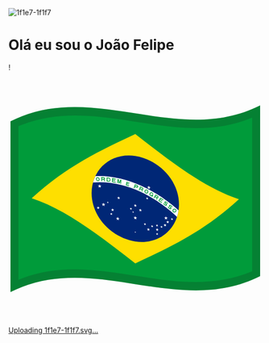 ![1f1e7-1f1f7](https://github.com/JoaoFelipeNG/JoaoFelipeNG/assets/164229174/4775783e-092b-4f5f-978f-8b307ca5fe2c)<h1>Olá eu sou o João Felipe </h1>

!<svg xmlns="http://www.w3.org/2000/svg" version="1.0" viewBox="0 0 1000 1000">
  <defs/>
  <path fill="#009b3a" d="M8,195.25 C178.83,110.03 349.03,140.83 521.26,167.28 C676.47,191.12 833.42,211.85 992,132.75 L992,804.75 C821.17,889.97 650.97,859.17 478.74,832.72 C323.53,808.88 166.58,788.15 8,867.25 L8,195.25"/>
  <path fill="#fedf00" d="M91.64,498.2 C226.45,542.35 361.02,646.3 500,754.4 C634.71,691.33 769.77,629.08 908.36,501.8 C773.55,457.65 638.98,353.7 500,245.6 C365.29,308.67 230.23,370.92 91.64,498.2"/>
  <path fill="#002776" d="M672.2,522.05 C671.91,616.28 595.41,682.49 500,668 C404.64,652.95 328.08,569.71 327.8,477.95 C328.09,383.72 404.59,317.51 500,332 C595.36,347.05 671.92,430.29 672.2,522.05"/>
  <path fill="#fff" d="M342.47,411.18 C361.8,410.24 381.51,411.07 401.6,413.63 C503.59,426.89 598.47,481.01 670.52,545.46 C669.18,554.49 667.13,563.19 664.4,571.58 C595.35,505.6 502.19,450.72 401.6,437.63 C378.27,434.66 355.5,434.15 333.29,436.13 C335.68,427.44 338.75,419.12 342.47,411.18"/>
  <path fill="#009b3a" d="M353.13,431.01 C348.88,430.82 345.65,427.8 344.81,423.17 C344.49,418.51 346.92,415.34 351.13,414.94 C355.39,415.12 358.62,418.19 359.46,422.82 C359.77,427.49 357.34,430.62 353.13,431.01 M352.76,428.03 C355.26,427.73 356.6,425.86 356.44,422.88 C355.87,419.93 354.04,418.1 351.51,417.92 C349.01,418.23 347.67,420.11 347.83,423.09 C348.4,426.03 350.23,427.85 352.76,428.03"/>
  <path fill="#009b3a" d="M366.5,430.92 L365.59,414.85 L374.93,415.23 C377.95,415.61 379.98,417.57 380.44,420.53 C380.4,423.49 378.66,425.24 375.65,425.35 L369.11,425.07 L369.53,431.04 L366.5,430.92 M368.9,422.08 L375.21,422.35 C376.44,422.31 377.15,421.59 377.16,420.38 C376.98,419.17 376.15,418.36 374.91,418.21 L368.6,417.95 L368.9,422.08"/>
  <path fill="#009b3a" d="M380.4,431.53 C380.2,428.84 379.86,424.69 376.37,424.01 L371.93,423.81 C377.08,424.51 377.39,428.74 377.6,431.39 L380.4,431.53"/>
  <path fill="#009b3a" d="M387.28,432.03 L386.99,415.99 L394.72,416.81 C398.81,417.54 401.5,420.44 401.87,424.45 L401.92,426.74 C401.69,430.73 399.12,432.99 395.01,432.84 L387.28,432.03 M390.27,429.37 L394.72,429.84 C397.34,429.92 398.93,428.51 399.1,425.97 L399.07,424.6 C398.82,422.04 397.14,420.25 394.54,419.76 L390.09,419.29 L390.27,429.37"/>
  <path fill="#009b3a" d="M408.1,434.46 L422.86,436.96 L422.96,434 L411.02,431.97 L411.17,427.88 L420.53,429.47 L420.63,426.74 L411.27,425.15 L411.38,421.97 L422.62,423.88 L422.72,420.93 L408.68,418.54 L408.1,434.46"/>
  <path fill="#009b3a" d="M428.91,438.17 L431.71,438.8 L432.69,428.01 L434.98,439.55 L437.55,440.14 L441.79,430.1 L440.81,440.89 L443.61,441.54 L445.04,425.81 L440.96,424.86 L436.71,434.9 L434.42,423.36 L430.34,422.43 L428.91,438.17"/>
  <path fill="#009b3a" d="M462.89,446.89 L475.01,450.77 L475.49,448.14 L466.14,445.14 L466.77,441.63 L474.39,444.07 L474.87,441.44 L467.25,439 L467.68,436.59 L476.75,439.49 L477.22,436.86 L465.39,433.07 L462.89,446.89"/>
  <path fill="#009b3a" d="M494.03,457.63 L498.36,442.87 L507.44,446.56 C510.29,447.97 511.65,450.45 511.14,453.26 C510.14,455.91 507.86,456.87 504.86,455.9 L498.51,453.32 L496.98,458.83 L494.03,457.63 M499.27,450.56 L505.39,453.05 C506.62,453.45 507.55,453.05 507.96,451.97 C508.17,450.82 507.61,449.8 506.45,449.23 L500.32,446.74 L499.27,450.56"/>
  <path fill="#009b3a" d="M514.15,465.98 L519.31,451.58 L528.24,455.7 C531.04,457.24 532.28,459.76 531.61,462.52 C530.47,465.1 528.11,465.94 525.15,464.82 L518.89,461.94 L517.06,467.32 L514.15,465.98 M519.8,459.24 L525.84,462.03 C527.05,462.48 528.01,462.14 528.48,461.09 C528.76,459.96 528.25,458.92 527.11,458.3 L521.07,455.51 L519.8,459.24"/>
  <path fill="#009b3a" d="M527.45,472.11 C528.26,469.68 529.5,465.94 526.35,463.94 L522.1,461.98 C526.85,464.67 525.56,468.48 524.77,470.88 L527.45,472.11"/>
  <path fill="#009b3a" d="M540.88,478.84 C536.99,476.53 535.43,472.41 536.84,468.21 C538.75,464.25 542.51,462.91 546.62,464.71 C550.5,467.01 552.07,471.12 550.66,475.33 C548.75,479.3 544.99,480.65 540.88,478.84 M541.94,476.22 C544.42,477.23 546.55,476.38 547.81,473.86 C548.67,471.17 547.84,468.76 545.55,467.34 C543.08,466.32 540.94,467.17 539.69,469.69 C538.83,472.38 539.66,474.79 541.94,476.22"/>
  <path fill="#009b3a" d="M560.18,489.3 C556.39,486.83 555.04,482.68 556.68,478.58 C558.82,474.75 562.68,473.59 566.72,475.57 L566.72,475.57 L566.73,475.57 C569.7,477.51 571.06,480.3 570.93,483.69 L567.91,481.97 C567.68,480.31 566.93,479.03 565.51,478.12 C563.07,477 560.87,477.75 559.48,480.18 C558.46,482.8 559.17,485.23 561.4,486.75 C563.83,487.88 566.03,487.12 567.43,484.69 L570.22,486.27 C568.08,490.12 564.22,491.29 560.18,489.3"/>
  <path fill="#009b3a" d="M564.53,483.05 L570.22,486.27 L569.29,488.24 L563.59,485.01 L564.53,483.05"/>
  <path fill="#009b3a" d="M568.07,485.06 L570.22,486.27 L566.95,493.15 L564.8,491.93 L568.07,485.06"/>
  <path fill="#009b3a" d="M572.45,496.43 L579.98,483.26 L588.36,488.47 C590.95,490.34 591.8,492.94 590.68,495.53 C589.11,497.85 586.58,498.34 583.76,496.85 L577.89,493.19 L575.17,498.13 L572.45,496.43 M579.25,490.72 L584.91,494.25 C586.07,494.86 587.1,494.66 587.74,493.71 C588.2,492.65 587.85,491.59 586.79,490.82 L581.13,487.3 L579.25,490.72"/>
  <path fill="#009b3a" d="M584.92,504.22 C586.14,501.98 588,498.54 585.12,496.17 L581.14,493.69 C585.52,496.95 583.6,500.44 582.41,502.65 L584.92,504.22"/>
  <path fill="#009b3a" d="M591.01,508.17 L603.86,516.92 L605.36,514.52 L594.96,507.45 L597.04,504.14 L605.19,509.68 L606.58,507.46 L598.42,501.93 L600.04,499.35 L609.82,505.98 L611.32,503.57 L599.09,495.29 L591.01,508.17"/>
  <path fill="#009b3a" d="M614.94,519.01 C614.17,520.41 614.9,521.72 616.93,523.33 C619.03,524.79 620.12,524.87 620.82,524.1 C621.84,521.24 613.02,516.69 615.44,511.93 C618.63,508.51 622.57,511.63 624.69,513.19 C626.67,514.77 629,517.37 627.1,520.72 L624.09,518.51 C624.91,517.03 624.07,515.8 622.41,514.5 C620.78,513.34 619.77,512.87 618.73,514.09 C617.96,516.46 626.59,521.2 624.25,525.95 C621.58,528.99 618.25,527.33 615.28,525.23 C612.77,523.23 610,520.15 611.83,516.71 L614.94,519.01"/>
  <path fill="#009b3a" d="M632.53,532.36 C631.69,533.71 632.34,535.05 634.3,536.72 C636.33,538.25 637.42,538.38 638.17,537.64 C639.35,534.83 630.72,529.98 633.41,525.34 C636.8,522.08 640.6,525.33 642.64,526.96 C644.55,528.61 646.75,531.28 644.66,534.53 L641.75,532.22 C642.66,530.78 641.88,529.53 640.29,528.17 C638.7,526.95 637.71,526.45 636.6,527.62 C635.7,529.95 644.12,534.98 641.51,539.61 C638.67,542.53 635.42,540.74 632.55,538.54 C630.12,536.46 627.51,533.29 629.53,529.94 L632.53,532.36"/>
  <path fill="#009b3a" d="M649.17,552.45 C646.02,549.3 645.77,545.19 648.5,541.64 C651.66,538.49 655.86,538.18 659.38,540.85 C662.54,543.97 662.79,548.07 660.05,551.65 C656.89,554.84 652.7,555.15 649.17,552.45 M651.07,550.3 C653.21,551.86 655.63,551.6 657.67,549.59 C659.39,547.31 659.32,544.9 657.49,543.01 C655.35,541.47 652.93,541.73 650.89,543.72 C649.17,545.99 649.23,548.4 651.07,550.3"/>
  <path fill="#fff" d="M359.43,443.37 L357.15,449.99 L360.66,451.46 L359.43,443.37"/>
  <path fill="#fff" d="M359.43,443.37 L361.71,450.45 L358.2,451.21 L359.43,443.37"/>
  <path fill="#fff" d="M366.45,449.08 L359.07,448.31 L359.07,451.91 L366.45,449.08"/>
  <path fill="#fff" d="M366.45,449.08 L360.48,452.68 L358.31,449.55 L366.45,449.08"/>
  <path fill="#fff" d="M352.41,447.65 L358.38,452.47 L360.55,449.78 L352.41,447.65"/>
  <path fill="#fff" d="M352.41,447.65 L359.79,448.38 L359.79,451.98 L352.41,447.65"/>
  <path fill="#fff" d="M363.77,456.84 L361.49,449.76 L357.98,450.51 L363.77,456.84"/>
  <path fill="#fff" d="M363.77,456.84 L357.8,452 L359.96,449.31 L363.77,456.84"/>
  <path fill="#fff" d="M355.09,455.96 L361.06,452.33 L358.89,449.2 L355.09,455.96"/>
  <path fill="#fff" d="M355.09,455.96 L357.37,449.34 L360.88,450.81 L355.09,455.96"/>
  <path fill="#fff" d="M374.66,515.63 L372.38,522.22 L375.89,523.73 L374.66,515.63"/>
  <path fill="#fff" d="M374.66,515.63 L376.94,522.73 L373.43,523.45 L374.66,515.63"/>
  <path fill="#fff" d="M381.68,521.41 L374.3,520.56 L374.3,524.16 L381.68,521.41"/>
  <path fill="#fff" d="M381.68,521.41 L375.71,524.95 L373.54,521.8 L381.68,521.41"/>
  <path fill="#fff" d="M367.64,519.83 L373.61,524.72 L375.78,522.05 L367.64,519.83"/>
  <path fill="#fff" d="M367.64,519.83 L375.02,520.64 L375.02,524.24 L367.64,519.83"/>
  <path fill="#fff" d="M378.99,529.15 L376.71,522.04 L373.21,522.76 L378.99,529.15"/>
  <path fill="#fff" d="M378.99,529.15 L373.02,524.24 L375.19,521.57 L378.99,529.15"/>
  <path fill="#fff" d="M370.32,528.17 L376.29,524.6 L374.12,521.45 L370.32,528.17"/>
  <path fill="#fff" d="M370.32,528.17 L372.6,521.58 L376.11,523.08 L370.32,528.17"/>
  <path fill="#fff" d="M353.57,529.7 L351.67,535.23 L354.6,536.44 L353.57,529.7"/>
  <path fill="#fff" d="M353.57,529.7 L355.47,535.6 L352.55,536.24 L353.57,529.7"/>
  <path fill="#fff" d="M359.42,534.43 L353.27,533.82 L353.27,536.82 L359.42,534.43"/>
  <path fill="#fff" d="M359.42,534.43 L354.45,537.46 L352.64,534.86 L359.42,534.43"/>
  <path fill="#fff" d="M347.72,533.3 L352.7,537.29 L354.51,535.04 L347.72,533.3"/>
  <path fill="#fff" d="M347.72,533.3 L353.87,533.88 L353.87,536.88 L347.72,533.3"/>
  <path fill="#fff" d="M357.19,540.91 L355.29,535.02 L352.36,535.66 L357.19,540.91"/>
  <path fill="#fff" d="M357.19,540.91 L352.21,536.9 L354.02,534.65 L357.19,540.91"/>
  <path fill="#fff" d="M349.96,540.21 L354.93,537.16 L353.12,534.56 L349.96,540.21"/>
  <path fill="#fff" d="M349.96,540.21 L351.86,534.69 L354.78,535.9 L349.96,540.21"/>
  <path fill="#fff" d="M391.53,511.1 L390.44,514.23 L392.11,514.96 L391.53,511.1"/>
  <path fill="#fff" d="M391.53,511.1 L392.61,514.49 L390.94,514.82 L391.53,511.1"/>
  <path fill="#fff" d="M394.87,513.88 L391.35,513.45 L391.35,515.16 L394.87,513.88"/>
  <path fill="#fff" d="M394.87,513.88 L392.02,515.55 L390.99,514.03 L394.87,513.88"/>
  <path fill="#fff" d="M388.18,513.06 L391.03,515.42 L392.06,514.16 L388.18,513.06"/>
  <path fill="#fff" d="M388.18,513.06 L391.7,513.49 L391.7,515.2 L388.18,513.06"/>
  <path fill="#fff" d="M393.59,517.56 L392.51,514.16 L390.83,514.49 L393.59,517.56"/>
  <path fill="#fff" d="M393.59,517.56 L390.75,515.19 L391.78,513.93 L393.59,517.56"/>
  <path fill="#fff" d="M389.46,517.05 L392.3,515.38 L391.27,513.87 L389.46,517.05"/>
  <path fill="#fff" d="M389.46,517.05 L390.55,513.92 L392.22,514.66 L389.46,517.05"/>
  <path fill="#fff" d="M410.5,537.93 L408.6,543.39 L411.53,544.7 L410.5,537.93"/>
  <path fill="#fff" d="M410.5,537.93 L412.4,543.89 L409.48,544.43 L410.5,537.93"/>
  <path fill="#fff" d="M416.35,542.87 L410.2,542.04 L410.2,545.04 L416.35,542.87"/>
  <path fill="#fff" d="M416.35,542.87 L411.38,545.72 L409.57,543.05 L416.35,542.87"/>
  <path fill="#fff" d="M404.65,541.31 L409.63,545.49 L411.44,543.3 L404.65,541.31"/>
  <path fill="#fff" d="M404.65,541.31 L410.8,542.12 L410.8,545.12 L404.65,541.31"/>
  <path fill="#fff" d="M414.12,549.27 L412.22,543.31 L409.29,543.85 L414.12,549.27"/>
  <path fill="#fff" d="M414.12,549.27 L409.14,545.08 L410.95,542.89 L414.12,549.27"/>
  <path fill="#fff" d="M406.89,548.31 L411.86,545.44 L410.06,542.77 L406.89,548.31"/>
  <path fill="#fff" d="M406.89,548.31 L408.79,542.85 L411.71,544.17 L406.89,548.31"/>
  <path fill="#fff" d="M405.35,555.14 L403.83,559.51 L406.17,560.55 L405.35,555.14"/>
  <path fill="#fff" d="M405.35,555.14 L406.87,559.9 L404.53,560.34 L405.35,555.14"/>
  <path fill="#fff" d="M410.03,559.07 L405.11,558.42 L405.11,560.82 L410.03,559.07"/>
  <path fill="#fff" d="M410.03,559.07 L406.05,561.37 L404.6,559.24 L410.03,559.07"/>
  <path fill="#fff" d="M400.67,557.85 L404.65,561.19 L406.1,559.43 L400.67,557.85"/>
  <path fill="#fff" d="M400.67,557.85 L405.59,558.49 L405.59,560.89 L400.67,557.85"/>
  <path fill="#fff" d="M408.24,564.2 L406.72,559.44 L404.38,559.87 L408.24,564.2"/>
  <path fill="#fff" d="M408.24,564.2 L404.26,560.86 L405.71,559.11 L408.24,564.2"/>
  <path fill="#fff" d="M402.46,563.45 L406.44,561.14 L404.99,559.01 L402.46,563.45"/>
  <path fill="#fff" d="M402.46,563.45 L403.98,559.08 L406.32,560.13 L402.46,563.45"/>
  <path fill="#fff" d="M553.42,448.82 L551.14,455.33 L554.65,456.96 L553.42,448.82"/>
  <path fill="#fff" d="M553.42,448.82 L555.7,456 L552.19,456.6 L553.42,448.82"/>
  <path fill="#fff" d="M560.44,454.82 L553.06,453.74 L553.06,457.34 L560.44,454.82"/>
  <path fill="#fff" d="M560.44,454.82 L554.47,458.18 L552.3,454.95 L560.44,454.82"/>
  <path fill="#fff" d="M546.4,452.75 L552.37,457.87 L554.54,455.28 L546.4,452.75"/>
  <path fill="#fff" d="M546.4,452.75 L553.78,453.85 L553.78,457.45 L546.4,452.75"/>
  <path fill="#fff" d="M557.75,462.48 L555.47,455.3 L551.97,455.89 L557.75,462.48"/>
  <path fill="#fff" d="M557.75,462.48 L551.78,457.37 L553.95,454.78 L557.75,462.48"/>
  <path fill="#fff" d="M549.08,461.2 L555.05,457.85 L552.88,454.62 L549.08,461.2"/>
  <path fill="#fff" d="M549.08,461.2 L551.36,454.69 L554.87,456.32 L549.08,461.2"/>
  <path fill="#fff" d="M620.66,568.87 L618.38,575.45 L621.89,576.97 L620.66,568.87"/>
  <path fill="#fff" d="M620.66,568.87 L622.94,575.98 L619.43,576.68 L620.66,568.87"/>
  <path fill="#fff" d="M627.68,574.64 L620.3,573.8 L620.3,577.4 L627.68,574.64"/>
  <path fill="#fff" d="M627.68,574.64 L621.71,578.2 L619.54,575.03 L627.68,574.64"/>
  <path fill="#fff" d="M613.64,573.02 L619.61,577.95 L621.78,575.29 L613.64,573.02"/>
  <path fill="#fff" d="M613.64,573.02 L621.02,573.88 L621.02,577.48 L613.64,573.02"/>
  <path fill="#fff" d="M624.99,582.39 L622.71,575.28 L619.21,575.99 L624.99,582.39"/>
  <path fill="#fff" d="M624.99,582.39 L619.02,577.47 L621.19,574.81 L624.99,582.39"/>
  <path fill="#fff" d="M616.32,581.39 L622.29,577.85 L620.12,574.69 L616.32,581.39"/>
  <path fill="#fff" d="M616.32,581.39 L618.6,574.81 L622.11,576.32 L616.32,581.39"/>
  <path fill="#fff" d="M644.55,575.43 L643.03,579.84 L645.37,580.81 L644.55,575.43"/>
  <path fill="#fff" d="M644.55,575.43 L646.07,580.14 L643.73,580.65 L644.55,575.43"/>
  <path fill="#fff" d="M649.23,579.19 L644.31,578.72 L644.31,581.12 L649.23,579.19"/>
  <path fill="#fff" d="M649.23,579.19 L645.25,581.63 L643.81,579.55 L649.23,579.19"/>
  <path fill="#fff" d="M639.88,578.28 L643.86,581.5 L645.3,579.7 L639.88,578.28"/>
  <path fill="#fff" d="M639.88,578.28 L644.8,578.77 L644.8,581.17 L639.88,578.28"/>
  <path fill="#fff" d="M647.45,584.39 L645.93,579.68 L643.59,580.19 L647.45,584.39"/>
  <path fill="#fff" d="M647.45,584.39 L643.47,581.18 L644.91,579.38 L647.45,584.39"/>
  <path fill="#fff" d="M641.66,583.82 L645.64,581.4 L644.2,579.31 L641.66,583.82"/>
  <path fill="#fff" d="M641.66,583.82 L643.18,579.41 L645.52,580.38 L641.66,583.82"/>
  <path fill="#fff" d="M627.69,585.72 L625.79,591.21 L628.71,592.47 L627.69,585.72"/>
  <path fill="#fff" d="M627.69,585.72 L629.59,591.63 L626.66,592.24 L627.69,585.72"/>
  <path fill="#fff" d="M633.53,590.5 L627.38,589.83 L627.38,592.83 L633.53,590.5"/>
  <path fill="#fff" d="M633.53,590.5 L628.56,593.49 L626.75,590.86 L633.53,590.5"/>
  <path fill="#fff" d="M621.84,589.21 L626.81,593.3 L628.62,591.07 L621.84,589.21"/>
  <path fill="#fff" d="M621.84,589.21 L627.99,589.9 L627.99,592.9 L621.84,589.21"/>
  <path fill="#fff" d="M631.3,596.97 L629.4,591.06 L626.48,591.66 L631.3,596.97"/>
  <path fill="#fff" d="M631.3,596.97 L626.33,592.9 L628.13,590.67 L631.3,596.97"/>
  <path fill="#fff" d="M624.07,596.17 L629.05,593.2 L627.24,590.57 L624.07,596.17"/>
  <path fill="#fff" d="M624.07,596.17 L625.97,590.68 L628.9,591.93 L624.07,596.17"/>
  <path fill="#fff" d="M586.22,615.8 L584.32,621.25 L587.24,622.57 L586.22,615.8"/>
  <path fill="#fff" d="M586.22,615.8 L588.12,621.76 L585.19,622.29 L586.22,615.8"/>
  <path fill="#fff" d="M592.07,620.72 L585.92,619.9 L585.92,622.9 L592.07,620.72"/>
  <path fill="#fff" d="M592.07,620.72 L587.09,623.59 L585.28,620.92 L592.07,620.72"/>
  <path fill="#fff" d="M580.37,619.15 L585.34,623.35 L587.15,621.17 L580.37,619.15"/>
  <path fill="#fff" d="M580.37,619.15 L586.52,619.99 L586.52,622.99 L580.37,619.15"/>
  <path fill="#fff" d="M589.83,627.14 L587.93,621.18 L585.01,621.71 L589.83,627.14"/>
  <path fill="#fff" d="M589.83,627.14 L584.86,622.94 L586.66,620.76 L589.83,627.14"/>
  <path fill="#fff" d="M582.6,626.16 L587.58,623.31 L585.77,620.64 L582.6,626.16"/>
  <path fill="#fff" d="M582.6,626.16 L584.5,620.71 L587.43,622.04 L582.6,626.16"/>
  <path fill="#fff" d="M585.98,633.88 L584.46,638.24 L586.8,639.3 L585.98,633.88"/>
  <path fill="#fff" d="M585.98,633.88 L587.5,638.65 L585.16,639.08 L585.98,633.88"/>
  <path fill="#fff" d="M590.66,637.82 L585.74,637.17 L585.74,639.57 L590.66,637.82"/>
  <path fill="#fff" d="M590.66,637.82 L586.68,640.11 L585.24,637.98 L590.66,637.82"/>
  <path fill="#fff" d="M581.3,636.56 L585.28,639.93 L586.73,638.18 L581.3,636.56"/>
  <path fill="#fff" d="M581.3,636.56 L586.22,637.23 L586.22,639.63 L581.3,636.56"/>
  <path fill="#fff" d="M588.87,642.95 L587.35,638.18 L585.01,638.61 L588.87,642.95"/>
  <path fill="#fff" d="M588.87,642.95 L584.89,639.6 L586.34,637.85 L588.87,642.95"/>
  <path fill="#fff" d="M583.09,642.17 L587.07,639.89 L585.63,637.75 L583.09,642.17"/>
  <path fill="#fff" d="M583.09,642.17 L584.61,637.81 L586.95,638.87 L583.09,642.17"/>
  <path fill="#fff" d="M603.32,605.97 L601.8,610.35 L604.14,611.38 L603.32,605.97"/>
  <path fill="#fff" d="M603.32,605.97 L604.84,610.73 L602.5,611.18 L603.32,605.97"/>
  <path fill="#fff" d="M608,609.87 L603.08,609.26 L603.08,611.66 L608,609.87"/>
  <path fill="#fff" d="M608,609.87 L604.02,612.2 L602.57,610.07 L608,609.87"/>
  <path fill="#fff" d="M598.64,608.69 L602.62,612.02 L604.07,610.26 L598.64,608.69"/>
  <path fill="#fff" d="M598.64,608.69 L603.56,609.32 L603.56,611.72 L598.64,608.69"/>
  <path fill="#fff" d="M606.21,615.02 L604.69,610.26 L602.35,610.71 L606.21,615.02"/>
  <path fill="#fff" d="M606.21,615.02 L602.23,611.7 L603.68,609.94 L606.21,615.02"/>
  <path fill="#fff" d="M600.43,614.29 L604.41,611.97 L602.96,609.85 L600.43,614.29"/>
  <path fill="#fff" d="M600.43,614.29 L601.95,609.92 L604.29,610.95 L600.43,614.29"/>
  <path fill="#fff" d="M617.14,598 L615.24,603.48 L618.17,604.75 L617.14,598"/>
  <path fill="#fff" d="M617.14,598 L619.04,603.93 L616.12,604.51 L617.14,598"/>
  <path fill="#fff" d="M622.99,602.82 L616.84,602.11 L616.84,605.11 L622.99,602.82"/>
  <path fill="#fff" d="M622.99,602.82 L618.02,605.78 L616.21,603.14 L622.99,602.82"/>
  <path fill="#fff" d="M611.29,601.45 L616.27,605.57 L618.08,603.36 L611.29,601.45"/>
  <path fill="#fff" d="M611.29,601.45 L617.44,602.18 L617.44,605.18 L611.29,601.45"/>
  <path fill="#fff" d="M620.76,609.28 L618.86,603.35 L615.93,603.93 L620.76,609.28"/>
  <path fill="#fff" d="M620.76,609.28 L615.78,605.17 L617.59,602.95 L620.76,609.28"/>
  <path fill="#fff" d="M613.53,608.43 L618.5,605.49 L616.7,602.85 L613.53,608.43"/>
  <path fill="#fff" d="M613.53,608.43 L615.43,602.95 L618.35,604.22 L613.53,608.43"/>
  <path fill="#fff" d="M585.51,600.45 L583.99,604.81 L586.33,605.86 L585.51,600.45"/>
  <path fill="#fff" d="M585.51,600.45 L587.03,605.22 L584.7,605.64 L585.51,600.45"/>
  <path fill="#fff" d="M590.19,604.39 L585.27,603.73 L585.27,606.13 L590.19,604.39"/>
  <path fill="#fff" d="M590.19,604.39 L586.21,606.68 L584.77,604.54 L590.19,604.39"/>
  <path fill="#fff" d="M580.84,603.13 L584.82,606.49 L586.26,604.74 L580.84,603.13"/>
  <path fill="#fff" d="M580.84,603.13 L585.76,603.8 L585.76,606.2 L580.84,603.13"/>
  <path fill="#fff" d="M588.41,609.52 L586.89,604.75 L584.55,605.18 L588.41,609.52"/>
  <path fill="#fff" d="M588.41,609.52 L584.43,606.16 L585.87,604.42 L588.41,609.52"/>
  <path fill="#fff" d="M582.62,608.74 L586.6,606.46 L585.16,604.32 L582.62,608.74"/>
  <path fill="#fff" d="M582.62,608.74 L584.14,604.38 L586.48,605.44 L582.62,608.74"/>
  <path fill="#fff" d="M434.4,490.96 L432.5,496.39 L435.42,497.74 L434.4,490.96"/>
  <path fill="#fff" d="M434.4,490.96 L436.3,496.93 L433.38,497.44 L434.4,490.96"/>
  <path fill="#fff" d="M440.25,495.94 L434.1,495.06 L434.1,498.06 L440.25,495.94"/>
  <path fill="#fff" d="M440.25,495.94 L435.27,498.75 L433.47,496.07 L440.25,495.94"/>
  <path fill="#fff" d="M428.55,494.27 L433.53,498.5 L435.33,496.33 L428.55,494.27"/>
  <path fill="#fff" d="M428.55,494.27 L434.7,495.14 L434.7,498.14 L428.55,494.27"/>
  <path fill="#fff" d="M438.01,502.33 L436.11,496.35 L433.19,496.86 L438.01,502.33"/>
  <path fill="#fff" d="M438.01,502.33 L433.04,498.09 L434.85,495.92 L438.01,502.33"/>
  <path fill="#fff" d="M430.79,501.29 L435.76,498.48 L433.95,495.79 L430.79,501.29"/>
  <path fill="#fff" d="M430.79,501.29 L432.69,495.86 L435.61,497.2 L430.79,501.29"/>
  <path fill="#fff" d="M546.86,493.9 L545.34,498.24 L547.68,499.33 L546.86,493.9"/>
  <path fill="#fff" d="M546.86,493.9 L548.38,498.7 L546.04,499.09 L546.86,493.9"/>
  <path fill="#fff" d="M551.54,497.92 L546.62,497.19 L546.62,499.59 L551.54,497.92"/>
  <path fill="#fff" d="M551.54,497.92 L547.56,500.15 L546.11,497.99 L551.54,497.92"/>
  <path fill="#fff" d="M542.18,496.52 L546.16,499.94 L547.6,498.21 L542.18,496.52"/>
  <path fill="#fff" d="M542.18,496.52 L547.1,497.26 L547.1,499.66 L542.18,496.52"/>
  <path fill="#fff" d="M549.75,503.02 L548.23,498.23 L545.89,498.62 L549.75,503.02"/>
  <path fill="#fff" d="M549.75,503.02 L545.77,499.6 L547.21,497.88 L549.75,503.02"/>
  <path fill="#fff" d="M543.97,502.16 L547.95,499.93 L546.5,497.77 L543.97,502.16"/>
  <path fill="#fff" d="M543.97,502.16 L545.49,497.82 L547.83,498.91 L543.97,502.16"/>
  <path fill="#fff" d="M500,568.23 L497.72,574.72 L501.23,576.38 L500,568.23"/>
  <path fill="#fff" d="M500,568.23 L502.28,575.43 L498.77,576 L500,568.23"/>
  <path fill="#fff" d="M507.02,574.29 L499.64,573.15 L499.64,576.75 L507.02,574.29"/>
  <path fill="#fff" d="M507.02,574.29 L501.05,577.6 L498.88,574.35 L507.02,574.29"/>
  <path fill="#fff" d="M492.98,572.12 L498.95,577.27 L501.12,574.7 L492.98,572.12"/>
  <path fill="#fff" d="M492.98,572.12 L500.36,573.26 L500.36,576.86 L492.98,572.12"/>
  <path fill="#fff" d="M504.34,581.93 L502.06,574.72 L498.55,575.29 L504.34,581.93"/>
  <path fill="#fff" d="M504.34,581.93 L498.37,576.77 L500.54,574.19 L504.34,581.93"/>
  <path fill="#fff" d="M495.66,580.58 L501.63,577.27 L499.46,574.03 L495.66,580.58"/>
  <path fill="#fff" d="M495.66,580.58 L497.94,574.09 L501.45,575.74 L495.66,580.58"/>
  <path fill="#fff" d="M519.91,539.13 L518.01,544.55 L520.94,545.92 L519.91,539.13"/>
  <path fill="#fff" d="M519.91,539.13 L521.81,545.13 L518.89,545.61 L519.91,539.13"/>
  <path fill="#fff" d="M525.76,544.18 L519.61,543.23 L519.61,546.23 L525.76,544.18"/>
  <path fill="#fff" d="M525.76,544.18 L520.79,546.94 L518.98,544.24 L525.76,544.18"/>
  <path fill="#fff" d="M514.07,542.38 L519.04,546.67 L520.85,544.52 L514.07,542.38"/>
  <path fill="#fff" d="M514.07,542.38 L520.22,543.33 L520.22,546.33 L514.07,542.38"/>
  <path fill="#fff" d="M523.53,550.54 L521.63,544.54 L518.7,545.02 L523.53,550.54"/>
  <path fill="#fff" d="M523.53,550.54 L518.55,546.25 L520.36,544.1 L523.53,550.54"/>
  <path fill="#fff" d="M516.3,549.43 L521.27,546.67 L519.47,543.96 L516.3,549.43"/>
  <path fill="#fff" d="M516.3,549.43 L518.2,544.02 L521.12,545.39 L516.3,549.43"/>
  <path fill="#fff" d="M500,520.97 L498.1,526.38 L501.02,527.76 L500,520.97"/>
  <path fill="#fff" d="M500,520.97 L501.9,526.97 L498.98,527.45 L500,520.97"/>
  <path fill="#fff" d="M505.85,526.02 L499.7,525.07 L499.7,528.07 L505.85,526.02"/>
  <path fill="#fff" d="M505.85,526.02 L500.87,528.78 L499.07,526.07 L505.85,526.02"/>
  <path fill="#fff" d="M494.15,524.21 L499.13,528.51 L500.93,526.36 L494.15,524.21"/>
  <path fill="#fff" d="M494.15,524.21 L500.3,525.16 L500.3,528.16 L494.15,524.21"/>
  <path fill="#fff" d="M503.61,532.39 L501.71,526.38 L498.79,526.86 L503.61,532.39"/>
  <path fill="#fff" d="M503.61,532.39 L498.64,528.09 L500.45,525.94 L503.61,532.39"/>
  <path fill="#fff" d="M496.39,531.27 L501.36,528.51 L499.55,525.8 L496.39,531.27"/>
  <path fill="#fff" d="M496.39,531.27 L498.29,525.85 L501.21,527.23 L496.39,531.27"/>
  <path fill="#fff" d="M482.66,534.58 L481.14,538.91 L483.48,540.01 L482.66,534.58"/>
  <path fill="#fff" d="M482.66,534.58 L484.18,539.38 L481.84,539.76 L482.66,534.58"/>
  <path fill="#fff" d="M487.34,538.62 L482.42,537.86 L482.42,540.26 L487.34,538.62"/>
  <path fill="#fff" d="M487.34,538.62 L483.36,540.82 L481.92,538.66 L487.34,538.62"/>
  <path fill="#fff" d="M477.98,537.18 L481.96,540.61 L483.41,538.89 L477.98,537.18"/>
  <path fill="#fff" d="M477.98,537.18 L482.9,537.93 L482.9,540.33 L477.98,537.18"/>
  <path fill="#fff" d="M485.55,543.71 L484.03,538.91 L481.69,539.29 L485.55,543.71"/>
  <path fill="#fff" d="M485.55,543.71 L481.57,540.27 L483.02,538.55 L485.55,543.71"/>
  <path fill="#fff" d="M479.77,542.82 L483.75,540.61 L482.31,538.44 L479.77,542.82"/>
  <path fill="#fff" d="M479.77,542.82 L481.29,538.48 L483.63,539.59 L479.77,542.82"/>
  <path fill="#fff" d="M491.33,548.94 L490.25,552.04 L491.92,552.83 L491.33,548.94"/>
  <path fill="#fff" d="M491.33,548.94 L492.42,552.37 L490.75,552.64 L491.33,548.94"/>
  <path fill="#fff" d="M494.67,551.83 L491.16,551.29 L491.16,553 L494.67,551.83"/>
  <path fill="#fff" d="M494.67,551.83 L491.83,553.41 L490.8,551.86 L494.67,551.83"/>
  <path fill="#fff" d="M487.99,550.8 L490.83,553.25 L491.87,552.02 L487.99,550.8"/>
  <path fill="#fff" d="M487.99,550.8 L491.5,551.34 L491.5,553.05 L487.99,550.8"/>
  <path fill="#fff" d="M493.4,555.47 L492.31,552.04 L490.64,552.31 L493.4,555.47"/>
  <path fill="#fff" d="M493.4,555.47 L490.55,553.01 L491.59,551.78 L493.4,555.47"/>
  <path fill="#fff" d="M489.27,554.83 L492.11,553.25 L491.08,551.7 L489.27,554.83"/>
  <path fill="#fff" d="M489.27,554.83 L490.35,551.73 L492.02,552.52 L489.27,554.83"/>
  <path fill="#fff" d="M551.54,615 L549.64,620.42 L552.57,621.78 L551.54,615"/>
  <path fill="#fff" d="M551.54,615 L553.44,620.99 L550.52,621.48 L551.54,615"/>
  <path fill="#fff" d="M557.39,620 L551.24,619.1 L551.24,622.1 L557.39,620"/>
  <path fill="#fff" d="M557.39,620 L552.42,622.8 L550.61,620.11 L557.39,620"/>
  <path fill="#fff" d="M545.69,618.28 L550.67,622.54 L552.48,620.38 L545.69,618.28"/>
  <path fill="#fff" d="M545.69,618.28 L551.84,619.19 L551.84,622.19 L545.69,618.28"/>
  <path fill="#fff" d="M555.16,626.39 L553.26,620.4 L550.33,620.9 L555.16,626.39"/>
  <path fill="#fff" d="M555.16,626.39 L550.18,622.13 L551.99,619.97 L555.16,626.39"/>
  <path fill="#fff" d="M547.93,625.32 L552.9,622.53 L551.1,619.83 L547.93,625.32"/>
  <path fill="#fff" d="M547.93,625.32 L549.83,619.89 L552.75,621.25 L547.93,625.32"/>
  <path fill="#fff" d="M566.3,603.49 L564.78,607.84 L567.12,608.91 L566.3,603.49"/>
  <path fill="#fff" d="M566.3,603.49 L567.82,608.27 L565.48,608.68 L566.3,603.49"/>
  <path fill="#fff" d="M570.98,607.47 L566.06,606.77 L566.06,609.17 L570.98,607.47"/>
  <path fill="#fff" d="M570.98,607.47 L567,609.73 L565.56,607.58 L570.98,607.47"/>
  <path fill="#fff" d="M561.62,606.13 L565.6,609.53 L567.05,607.79 L561.62,606.13"/>
  <path fill="#fff" d="M561.62,606.13 L566.54,606.84 L566.54,609.24 L561.62,606.13"/>
  <path fill="#fff" d="M569.19,612.58 L567.67,607.8 L565.33,608.21 L569.19,612.58"/>
  <path fill="#fff" d="M569.19,612.58 L565.21,609.19 L566.66,607.46 L569.19,612.58"/>
  <path fill="#fff" d="M563.41,611.76 L567.39,609.51 L565.95,607.36 L563.41,611.76"/>
  <path fill="#fff" d="M563.41,611.76 L564.93,607.41 L567.27,608.49 L563.41,611.76"/>
  <path fill="#fff" d="M537.95,595.2 L536.43,599.53 L538.77,600.63 L537.95,595.2"/>
  <path fill="#fff" d="M537.95,595.2 L539.47,599.99 L537.14,600.38 L537.95,595.2"/>
  <path fill="#fff" d="M542.63,599.22 L537.71,598.48 L537.71,600.88 L542.63,599.22"/>
  <path fill="#fff" d="M542.63,599.22 L538.65,601.44 L537.21,599.28 L542.63,599.22"/>
  <path fill="#fff" d="M533.28,597.81 L537.26,601.23 L538.7,599.51 L533.28,597.81"/>
  <path fill="#fff" d="M533.28,597.81 L538.2,598.55 L538.2,600.95 L533.28,597.81"/>
  <path fill="#fff" d="M540.85,604.32 L539.33,599.52 L536.99,599.91 L540.85,604.32"/>
  <path fill="#fff" d="M540.85,604.32 L536.87,600.9 L538.31,599.17 L540.85,604.32"/>
  <path fill="#fff" d="M535.06,603.44 L539.04,601.22 L537.6,599.06 L535.06,603.44"/>
  <path fill="#fff" d="M535.06,603.44 L536.58,599.11 L538.92,600.2 L535.06,603.44"/>
  <path fill="#fff" d="M430.89,571.54 L428.61,578.07 L432.11,579.67 L430.89,571.54"/>
  <path fill="#fff" d="M430.89,571.54 L433.17,578.71 L429.66,579.33 L430.89,571.54"/>
  <path fill="#fff" d="M437.9,577.52 L430.52,576.46 L430.52,580.06 L437.9,577.52"/>
  <path fill="#fff" d="M437.9,577.52 L431.93,580.9 L429.77,577.68 L437.9,577.52"/>
  <path fill="#fff" d="M423.87,575.53 L429.84,580.6 L432.01,577.99 L423.87,575.53"/>
  <path fill="#fff" d="M423.87,575.53 L431.25,576.57 L431.25,580.17 L423.87,575.53"/>
  <path fill="#fff" d="M435.22,585.18 L432.94,578.01 L429.43,578.62 L435.22,585.18"/>
  <path fill="#fff" d="M435.22,585.18 L429.25,580.1 L431.42,577.5 L435.22,585.18"/>
  <path fill="#fff" d="M426.55,583.95 L432.52,580.57 L430.35,577.34 L426.55,583.95"/>
  <path fill="#fff" d="M426.55,583.95 L428.83,577.43 L432.34,579.04 L426.55,583.95"/>
  <path fill="#fff" d="M500,629.03 L499.24,631.19 L500.41,631.75 L500,629.03"/>
  <path fill="#fff" d="M500,629.03 L500.76,631.43 L499.59,631.62 L500,629.03"/>
  <path fill="#fff" d="M502.34,631.05 L499.88,630.67 L499.88,631.87 L502.34,631.05"/>
  <path fill="#fff" d="M502.34,631.05 L500.35,632.15 L499.63,631.07 L502.34,631.05"/>
  <path fill="#fff" d="M497.66,630.32 L499.65,632.04 L500.37,631.18 L497.66,630.32"/>
  <path fill="#fff" d="M497.66,630.32 L500.12,630.71 L500.12,631.91 L497.66,630.32"/>
  <path fill="#fff" d="M501.45,633.59 L500.69,631.19 L499.52,631.38 L501.45,633.59"/>
  <path fill="#fff" d="M501.45,633.59 L499.46,631.88 L500.18,631.02 L501.45,633.59"/>
  <path fill="#fff" d="M498.55,633.15 L500.54,632.04 L499.82,630.96 L498.55,633.15"/>
  <path fill="#fff" d="M498.55,633.15 L499.31,630.98 L500.48,631.53 L498.55,633.15"/>
  <path fill="#1A1A1A" opacity="0.2" d="M8,195.25 C178.83,110.03 349.03,140.83 521.26,167.28 C676.47,191.12 833.42,211.85 992,132.75 L992,804.75 C821.17,889.97 650.97,859.17 478.74,832.72 C323.53,808.88 166.58,788.15 8,867.25 L8,195.25 M39.25,214.64 L39.25,819.14 C345.81,690.88 650.43,915.18 960.75,785.36 L960.75,180.86 C654.19,309.12 349.57,84.82 39.25,214.64"/>
</svg>
[Uploading 1f1e7-1f1f7.svg…]()



